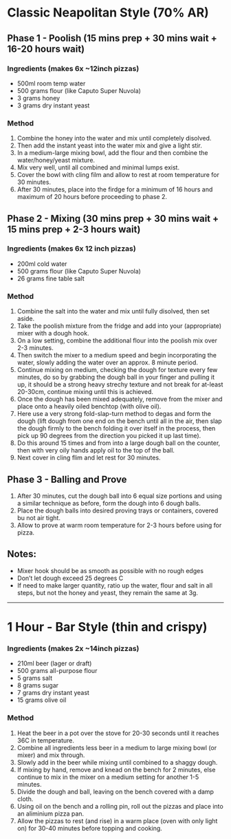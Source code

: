 # Classic Neapolitan Style (70% AR)

## Phase 1 - Poolish (15 mins prep + 30 mins wait + 16-20 hours wait)

### Ingredients (makes 6x ~12inch pizzas)

* 500ml room temp water
* 500 grams flour (like Caputo Super Nuvola)
* 3 grams honey
* 3 grams dry instant yeast


### Method

1. Combine the honey into the water and mix until completely disolved.
1. Then add the instant yeast into the water mix and give a light stir.
1. In a medium-large mixing bowl, add the flour and then combine the water/honey/yeast mixture.
1. Mix very well, until all combined and minimal lumps exist.
1. Cover the bowl with cling film and allow to rest at room temperature for 30 minutes.
1. After 30 minutes, place into the firdge for a minimum of 16 hours and maximum of 20 hours before proceeding to phase 2.


## Phase 2 - Mixing (30 mins prep + 30 mins wait + 15 mins prep + 2-3 hours wait)

### Ingredients (makes 6x 12 inch pizzas)

* 200ml cold water
* 500 grams flour (like Caputo Super Nuvola)
* 26 grams fine table salt


### Method

1. Combine the salt into the water and mix until fully disolved, then set aside.
1. Take the poolish mixture from the fridge and add into your (appropriate) mixer with a dough hook.
1. On a low setting, combine the additional flour into the poolish mix over 2-3 minutes.
1. Then switch the mixer to a medium speed and begin incorporating the water, slowly adding the water over an approx. 8 minute period.
1. Continue mixing on medium, checking the dough for texture every few minutes, do so by grabbing the dough ball in your finger and pulling it up, it should be a strong heavy strechy texture and not break for at-least 20-30cm, continue mixing until this is achieved.
1. Once the dough has been mixed adequately, remove from the mixer and place onto a heavily oiled benchtop (with olive oil).
1. Here use a very strong fold-slap-turn method to degas and form the dough (lift dough from one end on the bench until all in the air, then slap the dough firmly to the bench folding it over itself in the process, then pick up 90 degrees from the direction you picked it up last time).
1. Do this around 15 times and from into a large dough ball on the counter, then with very oily hands apply oil to the top of the ball.
1. Next cover in cling flim and let rest for 30 minutes.


## Phase 3 - Balling and Prove

1. After 30 minutes, cut the dough ball into 6 equal size portions and using a similar technique as before, form the dough into 6 dough balls.
1. Place the dough balls into desired proving trays or containers, covered bu not air tight.
1. Allow to prove at warm room temperature for 2-3 hours before using for pizza.




## Notes:

* Mixer hook should be as smooth as possible with no rough edges
* Don’t let dough exceed 25 degrees C
* If need to make larger quantity, ratio up the water, flour and salt in all steps, but not the honey and yeast, they remain the same at 3g.


---


# 1 Hour - Bar Style (thin and crispy)

### Ingredients (makes 2x ~14inch pizzas)

* 210ml beer (lager or draft)
* 500 grams all-purpose flour
* 5 grams salt
* 8 grams sugar
* 7 grams dry instant yeast
* 15 grams olive oil


### Method

1. Heat the beer in a pot over the stove for 20-30 seconds until it reaches 36C in temperature.
1. Combine all ingredients less beer in a medium to large mixing bowl (or mixer) and mix through.
1. Slowly add in the beer while mixing until combined to a shaggy dough.
1. If mixing by hand, remove and knead on the bench for 2 minutes, else continue to mix in the mixer on a medium setting for another 1-5 minutes.
1. Divide the dough and ball, leaving on the bench covered with a damp cloth.
1. Using oil on the bench and a rolling pin, roll out the pizzas and place into an aliminium pizza pan.
1. Allow the pizzas to rest (and rise) in a warm place (oven with only light on) for 30-40 minutes before topping and cooking.
